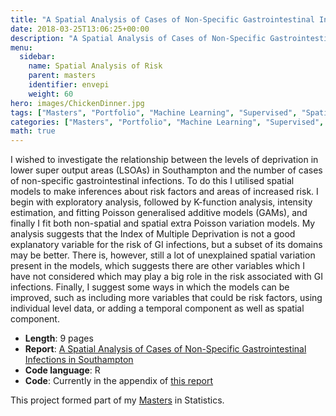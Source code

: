 ```yaml
---
title: "A Spatial Analysis of Cases of Non-Specific Gastrointestinal Infections in Southampton"
date: 2018-03-25T13:06:25+00:00
description: "A Spatial Analysis of Cases of Non-Specific Gastrointestinal Infections in Southampton"
menu:
  sidebar:
    name: Spatial Analysis of Risk
    parent: masters
    identifier: envepi
    weight: 60
hero: images/ChickenDinner.jpg
tags: ["Masters", "Portfolio", "Machine Learning", "Supervised", "Spatial", "R"]
categories: ["Masters", "Portfolio", "Machine Learning", "Supervised", "Spatial", "R"]
math: true
---
```


I wished to investigate the relationship between the levels of deprivation in lower super output areas (LSOAs) in Southampton and the number of cases of non-specific gastrointestinal infections. To do this I utilised spatial models to make inferences about risk factors and areas of increased risk. I begin with exploratory analysis, followed by K-function analysis, intensity estimation, and fitting Poisson generalised additive models (GAMs), and finally I fit both non-spatial and spatial extra Poisson variation models. My analysis suggests that the Index of Multiple Deprivation is not a good explanatory variable for the risk of GI infections, but a subset of its domains may be better. There is, however, still a lot of unexplained spatial variation present in the models, which suggests there are other variables which I have not considered which may play a big role in the risk associated with GI infections. Finally, I suggest some ways in which the models can be improved, such as including more variables that could be risk factors, using individual level data, or adding a temporal component as well as spatial component.

- **Length**: 9 pages
- **Report**: [A Spatial Analysis of Cases of Non-Specific Gastrointestinal Infections in Southampton](/files/Masters/A%20Spatial%20Analysis%20of%20Cases%20of%20Non-Specific%20Gastrointestinal%20Infections%20in%20Southampton.pdf)
- **Code language**: R
- **Code**: Currently in the appendix of [this report](/files/Masters/A%20Spatial%20Analysis%20of%20Cases%20of%20Non-Specific%20Gastrointestinal%20Infections%20in%20Southampton.pdf)

This project formed part of my [Masters](/posts/projects/masters/) in Statistics.